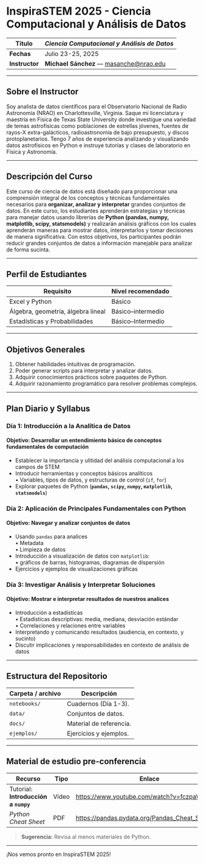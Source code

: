 <!-- README.md -->
# InspiraSTEM 2025 - Ciencia Computacional y Análisis de Datos 

| **Título** | *Ciencia Computacional y Análisis de Datos* |
|------------|---------------------------------------------|
| **Fechas** | Julio 23-25, 2025 |
| **Instructor** | **Michael Sánchez** — masanche@nrao.edu |

---

## Sobre el Instructor  
Soy analista de datos científicos para el Observatorio Nacional de Radio Astronomía (NRAO) en Charlottesville, Virginia. Saque mi licenciatura y maestría en Física de Texas State University donde investigue una variedad de temas astrofísicas como poblaciones de estrellas jóvenes, fuentes de rayos-X extra-galácticos, radioastronomía de bajo presupuesto, y discos protoplanetarios. Tengo 7 años de experiencia analizando y visualizando datos astrofísicos en Python e instruye tutorías y clases de laboratorio en Física y Astronomía. 

---

## Descripción del Curso  
Este curso de ciencia de datos está diseñado para proporcionar una comprensión integral de los conceptos y técnicas fundamentales necesarios para **organizar, analizar y interpretar** grandes conjuntos de datos. En este curso, los estudiantes aprenderán estrategias y técnicas para manejar datos usando librerías de **Python (pandas, numpy, matplotlib, scipy, statsmodels)** y realizarán análisis gráficos con los cuales aprenderán maneras para mostrar datos, interpretarlos y tomar decisiones de manera significativa. Con estos objetivos, los participantes podrán reducir grandes conjuntos de datos a información manejable para analizar de forma sucinta.

---

## Perfil de Estudiantes  
| Requisito | Nivel recomendado |
|-----------|-------------------|
| Excel y Python | Básico |
| Álgebra, geometría, álgebra lineal | Básico–intermedio |
| Estadísticas y Probabilidades | Básico–Intermedio |

---

## Objetivos Generales  
1. Obtener habilidades intuitivas de programación.
2. Poder generar scripts para interpretar y analizar datos.
3. Adquirir conocimientos prácticos sobre paquetes de Python.  
4. Adquirir razonamiento programático para resolver problemas complejos.

---

## Plan Diario y Syllabus

### Día 1: Introducción a la Analítica de Datos
#### Objetivo: Desarrollar un entendimiento básico de conceptos fundamentales de computación
- Establecer la importancia y ulitidad del análisis computacional a los campos de STEM<br>
- Introducir herramientas y conceptos básicos analíticos<br>
  • Variables, tipos de datos, y estructuras de control (`if`, `for`)<br>
- Explorar paquetes de Python (**`pandas`, `scipy`, `numpy`, `matplotlib`, `statsmodels`**)<br>

### Día 2: Aplicación de Principales Fundamentales con Python
#### Objetivo: Navegar y analizar conjuntos de datos
- Usando `pandas` para analices<br>
  • Metadata<br>
  • Limpieza de datos<br>
- Introducción a visualización de datos con `matplotlib`:<br>
  • gráficos de barras, histogramas, diagramas de dispersión
-	Ejercicios y ejemplos de visualizaciones gráficas<br>

### Día 3: Investigar Análisis y Interpretar Soluciones
#### Objetivo: Mostrar e interpretar resultados de nuestros analices
- Introducción a estadísticas<br>
  • Estadísticas descriptivas: media, mediana, desviación estándar<br>
  • Correlaciones y relaciones entre variables
- Interpretando y comunicando resultados (audiencia, en contexto, y sucinto)<br>
-	Discutir implicaciones y responsabilidades en contexto de análisis de datos<br>

---

## Estructura del Repositorio  

| Carpeta / archivo | Descripción |
|-------------------|-------------|
| `notebooks/` | Cuadernos (Día 1-3). |
| `data/` | Conjuntos de datos. |
| `docs/` | Material de referencia. |
| `ejemplos/` | Ejercicios y ejemplos. |

---

## Material de estudio pre-conferencia  

| Recurso | Tipo | Enlace |
|---------|------|--------|
| Tutorial: **Introducción a `numpy`** | Video | <https://www.youtube.com/watch?v=fczpaVSwGCA> |
| *Python Cheat Sheet* | PDF | <https://pandas.pydata.org/Pandas_Cheat_Sheet.pdf> |

> **Sugerencia:** Revisa al menos materiales de Python.

---

¡Nos vemos pronto en InspiraSTEM 2025!
